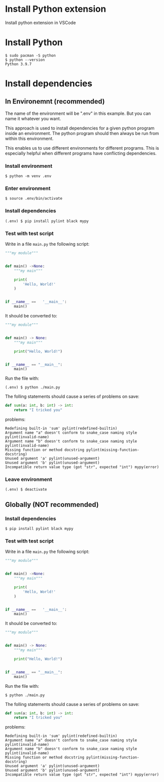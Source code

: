 
# Install Python extension

Install python extension in VSCode


# Install Python

```console
$ sudo pacman -S python
$ python --version
Python 3.9.7
```


# Install dependencies


## In Environemnt (recommended)

The name of the environment will be ".env" in this example.
But you can name it whatever you want.

This approach is used to install dependencies for a given python program
inside an environment. The python program should then always be run from
within this environment.

This enables us to use different environments for different programs. This is
especially helpful when different programs have conflicting dependencies.


### Install environment
```console
$ python -m venv .env
```


### Enter environment
```console
$ source .env/bin/activate
```


### Install dependencies

```console
(.env) $ pip install pylint black mypy
```


### Test with test script

Write in a file `main.py` the following script:

```python
"""my module"""


def main() ->None:
	"""my main"""

	print(
		'Hello, World!'
	)


if __name__ ==   '__main__':
	main()
```

It should be converted to:
```python
"""my module"""


def main() -> None:
    """my main"""

    print("Hello, World!")


if __name__ == "__main__":
    main()
```

Run the file with:
```console
(.env) $ python ./main.py
```

The folling statements should cause a series of problems on save:
```python
def sum(a: int, b: int) -> int:
    return "I tricked you"
```

problems:
```
Redefining built-in 'sum' pylint(redefined-builtin)
Argument name "a" doesn't conform to snake_case naming style pylint(invalid-name)
Argument name "b" doesn't conform to snake_case naming style pylint(invalid-name)
Missing function or method docstring pylint(missing-function-docstring)
Unused argument 'a' pylint(unused-argument)
Unused argument 'b' pylint(unused-argument)
Incompatible return value type (got "str", expected "int") mypy(error)
```


### Leave environment

```console
(.env) $ deactivate
```


## Globally (NOT recommended)


### Install dependencies

```console
$ pip install pylint black mypy
```

### Test with test script

Write in a file `main.py` the following script:

```python
"""my module"""


def main() ->None:
	"""my main"""

	print(
		'Hello, World!'
	)


if __name__ ==   '__main__':
	main()
```

It should be converted to:
```python
"""my module"""


def main() -> None:
    """my main"""

    print("Hello, World!")


if __name__ == "__main__":
    main()
```

Run the file with:
```console
$ python ./main.py
```

The folling statements should cause a series of problems on save:
```python
def sum(a: int, b: int) -> int:
    return "I tricked you"
```

problems:
```
Redefining built-in 'sum' pylint(redefined-builtin)
Argument name "a" doesn't conform to snake_case naming style pylint(invalid-name)
Argument name "b" doesn't conform to snake_case naming style pylint(invalid-name)
Missing function or method docstring pylint(missing-function-docstring)
Unused argument 'a' pylint(unused-argument)
Unused argument 'b' pylint(unused-argument)
Incompatible return value type (got "str", expected "int") mypy(error)
```
